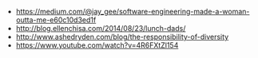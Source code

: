- https://medium.com/@jay_gee/software-engineering-made-a-woman-outta-me-e60c10d3ed1f
- http://blog.ellenchisa.com/2014/08/23/lunch-dads/
- http://www.ashedryden.com/blog/the-responsibility-of-diversity
- https://www.youtube.com/watch?v=4R6FXtZl154
